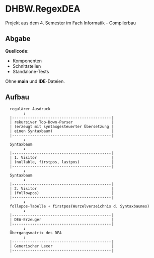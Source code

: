 # DHBW.RegexDEA
Projekt aus dem 4. Semester im Fach Informatik - Compilerbau

## Abgabe
**Quellcode:**
- Komponenten
- Schnittstellen
- Standalone-Tests

Ohne **main** und **IDE**-Dateien.

## Aufbau
```
  regulärer Ausdruck
        ↓
  |--------------------------------------------|
  | rekursiver Top-Down-Parser                 |
  | (erzeugt mit syntaxgesteuerter Übersetzung |
  | einen Syntaxbaum)                          |
  |--------------------------------------------|
        ↓
  Syntaxbaum
        ↓
  |--------------------------------------------|
  | 1. Visitor                                 |
  | (nullable, firstpos, lastpos)              |
  |--------------------------------------------|
        ↓
  Syntaxbaum
        ↓
  |--------------------------------------------|
  | 2. Visitor                                 |
  | (followpos)                                |
  |--------------------------------------------|
        ↓
  follopos-Tabelle + firstpos(Wurzelverzeichnis d. Syntaxbaumes)
        ↓
  |--------------------------------------------|
  | DEA-Erzeuger                               |
  |--------------------------------------------|
        ↓
  Übergangsmatrix des DEA
        ↓
  |--------------------------------------------|
  | Generischer Lexer                          |
  |--------------------------------------------|
```
